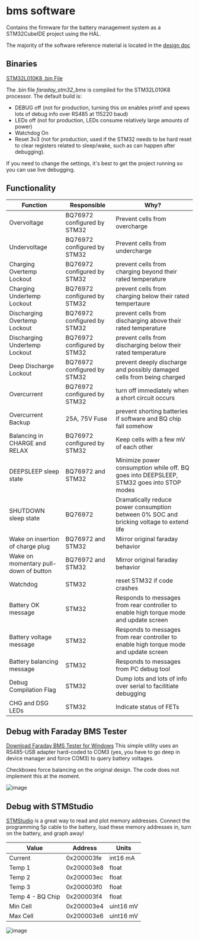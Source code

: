 # bms software

Contains the firmware for the battery management system as a STM32CubeIDE project using the HAL.

The majority of the software reference material is located in the [design doc](https://github.com/nhallsny/faraday-rescue/blob/main/reference/design/README.md)

## Binaries

[STM32L010K8 .bin File](https://github.com/nhallsny/faraday-rescue/blob/main/software/bms/Release/faraday_stm32_bms.bin)

The .bin file _faraday_stm32_bms_ is compiled for the STM32L010K8 processor. The default build is:
- DEBUG off (not for production, turning this on enables printf and spews lots of debug info over RS485 at 115220 baud)
- LEDs off (not for production, LEDs consume relatively large amounts of power)
- Watchdog On
- Reset 3v3 (not for production, used if the STM32 needs to be hard reset to clear registers related to sleep/wake, such as can happen after debugging).

If you need to change the settings, it's best to get the project running so you can use live debugging.

## Functionality

| Function  |  Responsible | Why?  | 
|---|---|---|
| Overvoltage |  BQ76972 configured by STM32 |  Prevent cells from overcharge |
| Undervoltage  | BQ76972 configured by STM32  |  Prevent cells from undercharge |
| Charging Overtemp Lockout  | BQ76972 configured by STM32  |  prevent cells from charging beyond their rated temperature  |
| Charging Undertemp Lockout  | BQ76972 configured by STM32  | prevent cells from charging below their rated tempertaure  |
| Discharging Overtemp Lockout  | BQ76972 configured by STM32  | prevent cells from discharging above their rated temperature  |
| Discharging Undertemp Lockout  | BQ76972 configured by STM32  |  prevent cells from discharging below their rated temperature |
| Deep Discharge Lockout  | BQ76972 configured by STM32  | prevent deeply discharge and possibly damaged cells from being charged  |
| Overcurrent  | BQ76972 configured by STM32  | turn off immediately when a short circuit occurs  |
| Overcurrent Backup  | 25A, 75V Fuse  | prevent shorting batteries if software and BQ chip fail somehow  |
| Balancing in CHARGE and RELAX | BQ76972 configured by STM32 | Keep cells with a few mV of each other|
| DEEPSLEEP sleep state | BQ76972 and STM32 | Minimize power consumption while off. BQ goes into DEEPSLEEP, STM32 goes into STOP modes|
| SHUTDOWN sleep state | BQ76972 | Dramatically reduce power consumption between 0% SOC and bricking voltage to extend life|
| Wake on insertion of charge plug | BQ76972 and STM32 | Mirror original faraday behavior|
| Wake on momentary pull-down of button | BQ76972 and STM32 | Mirror original faraday behavior |
| Watchdog | STM32 | reset STM32 if code crashes|
| Battery OK message | STM32 | Responds to messages from rear controller to enable high torque mode and update screen|
| Battery voltage message | STM32 | Responds to messages from rear controller to enable high torque mode and update screen|
| Battery balancing message | STM32 | Responds to messages from PC debug tool|
| Debug Compilation Flag | STM32 | Dump lots and lots of info over serial to facilitiate debugging|
| CHG and DSG LEDs | STM32 | Indicate status of FETs|

## Debug with Faraday BMS Tester
[Download Faraday BMS Tester for Windows]([url](https://github.com/nhallsny/faraday-rescue/tree/main/reference/official/Battery%20Utility))
This simple utility uses an RS485-USB adapter hard-coded to COM3 (yes, you have to go deep in device manager and force COM3) to query battery voltages.

Checkboxes force balancing on the original design. The code does not implement this at the moment.

![image](https://github.com/user-attachments/assets/581ab021-6684-424f-a63a-b6ad42b899e2)

## Debug with STMStudio

[STMStudio](https://www.st.com/en/development-tools/stm-studio-stm32.html) is a great way to read and plot memory addresses. Connect the programming 5p cable to the battery, load these memory addresses in, turn on the battery, and graph away!

| Value  |  Address | Units  | 
|---|---|---|
|  Current |  0x200003fe | int16 mA  |
| Temp 1  | 0x200003e8  | float  |
| Temp 2  | 0x200003ec  | float  |
| Temp 3  |  0x200003f0 | float  |
| Temp 4 - BQ Chip  | 0x200003f4  | float  |
| Min Cell | 0x200003e4  | uint16 mV  |
| Max Cell | 0x200003e6 | uint16 mV  |

![image](https://github.com/user-attachments/assets/154a1445-454e-4585-8d08-c96fb81087bc)
